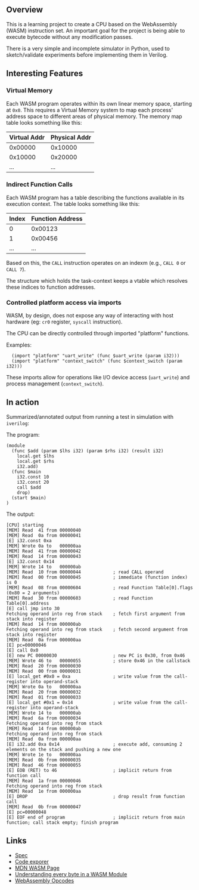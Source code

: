 

## Overview
This is a learning project to create a CPU based on the WebAssembly (WASM) instruction set. An important goal for the project is being able to execute bytecode 
without any modification passes.

There is a very simple and incomplete simulator in Python, used to sketch/validate experiments before implementing them in Verilog.

## Interesting Features

### Virtual Memory

Each WASM program operates within its own linear memory space, starting at `0x0`. This requires a Virtual Memory system to map each process' address space to different areas of physical memory.
The memory map table looks something like this:

| Virtual Addr     | Physical Addr    |
|------------------|------------------|
| 0x00000          | 0x10000          |
| 0x10000          | 0x20000          |
| ...              | ...              |

### Indirect Function Calls

Each WASM program has a table describing the functions available in its execution context. The table looks something like this:

| Index | Function Address |
|-------|------------------|
| 0     | 0x00123          |
| 1     | 0x00456          |
| ...   | ...              |


Based on this, the `CALL` instruction operates on an indexm (e.g., `CALL 0` or `CALL 7`).

The structure which holds the task-context keeps a vtable which resolves these indices to function addresses.

### Controlled platform access via imports

WASM, by design, does not expose any way of interacting with host hardware (eg: `cr0` register, `syscall` instruction).

The CPU can be directly controlled through imported "platform" functions.

Examples:

```wasm
  (import "platform" "uart_write" (func $uart_write (param i32)))
  (import "platform" "context_switch" (func $context_switch (param i32)))
```

These imports allow for operations like I/O device access (`uart_write`) and process management (`context_switch`).

## In action

Summarized/annotated output from running a test in simulation with `iverilog`:

The program:
```wat
(module
  (func $add (param $lhs i32) (param $rhs i32) (result i32)
    local.get $lhs
    local.get $rhs
    i32.add)
  (func $main
	i32.const 10
	i32.const 20
	call $add
	drop)
  (start $main)
)
```

The output:
```
[CPU] starting                          
[MEM] Read  41 from 00000040            
[MEM] Read  0a from 00000041            
[E] i32.const 0xa                       
[MEM] Wrote 0a to   000000aa            
[MEM] Read  41 from 00000042            
[MEM] Read  14 from 00000043            
[E] i32.const 0x14                      
[MEM] Wrote 14 to   000000ab            
[MEM] Read  10 from 00000044            ; read CALL operand
[MEM] Read  00 from 00000045            ; immediate (function index) is 0 
[MEM] Read  08 from 00000604            ; read Function Table[0].flags (0x80 = 2 arguments)
[MEM] Read  30 from 00000603            ; read Function Table[0].address
[E] call jmp into 30                    
Fetching operand into reg from stack    ; fetch first argument from stack into register
[MEM] Read  14 from 000000ab            
Fetching operand into reg from stack    ; fetch second argument from stack into register
[MEM] Read  0a from 000000aa            
[E] pc=00000046                         
[E] call 0x0
[E] new PC 00000030                     ; new PC is 0x30, from 0x46 
[MEM] Wrote 46 to   00000055            ; store 0x46 in the callstack
[MEM] Read  20 from 00000030            
[MEM] Read  00 from 00000031            
[E] local_get #0x0 = 0xa                ; write value from the call-register into operand-stack
[MEM] Wrote 0a to   000000aa            
[MEM] Read  20 from 00000032            
[MEM] Read  01 from 00000033            
[E] local_get #0x1 = 0x14               ; write value from the call-register into operand-stack
[MEM] Wrote 14 to   000000ab            
[MEM] Read  6a from 00000034            
Fetching operand into reg from stack    
[MEM] Read  14 from 000000ab            
Fetching operand into reg from stack    
[MEM] Read  0a from 000000aa            
[E] i32.add 0xa 0x14                    ; execute add, consuming 2 elements on the stack and pushing a new one 
[MEM] Wrote 1e to   000000aa            
[MEM] Read  0b from 00000035            
[MEM] Read  46 from 00000055            
[E] EOB (RET) to 46                     ; implicit return from function call
[MEM] Read  1a from 00000046            
Fetching operand into reg from stack    
[MEM] Read  1e from 000000aa            
[E] DROP                                ; drop result from function call
[MEM] Read  0b from 00000047            
[E] pc=00000048                         
[E] EOF end of program                  ; implicit return from main function; call stack empty; finish program
```
## Links

- [Spec](https://www.w3.org/TR/wasm-core-1/#binary-codesec)
- [Code exporer](https://wasdk.github.io/wasmcodeexplorer/)
- [MDN WASM Page](https://developer.mozilla.org/en-US/docs/WebAssembly/Understanding_the_text_format)
- [Understanding every byte in a WASM Module](https://danielmangum.com/posts/every-byte-wasm-module/)
- [WebAssembly Opcodes](https://pengowray.github.io/wasm-ops/)
